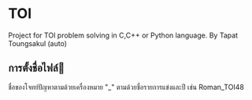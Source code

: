 # TOI
Project for TOI problem solving in C,C++ or Python language.
By Tapat Toungsakul (auto)

## การตั้งชื่อไฟล์💾
ชื่อของโจทย์ปัญหาตามด้วยเครื่องหมาย "_" ตามด้วยชื่อรายการแข่งและปี เช่น Roman_TOI48
